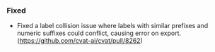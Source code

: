 ### Fixed

- Fixed a label collision issue where labels with similar prefixes
and numeric suffixes could conflict, causing error on export.
  (<https://github.com/cvat-ai/cvat/pull/8262>)
